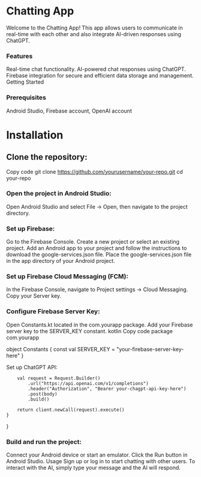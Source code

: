 # Chatting App

Welcome to the Chatting App! This app allows users to communicate in real-time with each other and also integrate AI-driven responses using ChatGPT.

### Features
Real-time chat functionality. 
AI-powered chat responses using ChatGPT.
Firebase integration for secure and efficient data storage and management.
Getting Started

### Prerequisites

Android Studio,
Firebase account,
OpenAI account

# Installation
## Clone the repository:

Copy code
git clone https://github.com/yourusername/your-repo.git
cd your-repo

### Open the project in Android Studio:
Open Android Studio and select File -> Open, then navigate to the project directory.

### Set up Firebase:

Go to the Firebase Console.
Create a new project or select an existing project.
Add an Android app to your project and follow the instructions to download the google-services.json file.
Place the google-services.json file in the app directory of your Android project.


### Set up Firebase Cloud Messaging (FCM):

In the Firebase Console, navigate to Project settings -> Cloud Messaging.
Copy your Server key.


### Configure Firebase Server Key:

Open Constants.kt located in the com.yourapp package.
Add your Firebase server key to the SERVER_KEY constant.
kotlin
Copy code
package com.yourapp

object Constants {
    const val SERVER_KEY = "your-firebase-server-key-here"
}


Set up ChatGPT API:

        val request = Request.Builder()
            .url("https://api.openai.com/v1/completions")
            .header("Authorization", "Bearer your-chagpt-api-key-here")
            .post(body)
            .build()

        return client.newCall(request).execute()
    }
}


### Build and run the project:

Connect your Android device or start an emulator.
Click the Run button in Android Studio.
Usage
Sign up or log in to start chatting with other users.
To interact with the AI, simply type your message and the AI will respond.
